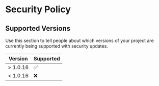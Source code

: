 # Security Policy

## Supported Versions

Use this section to tell people about which versions of your project are
currently being supported with security updates.

| Version | Supported          |
| ------- | ------------------ |
| > 1.0.16   | :white_check_mark: |
| < 1.0.16   | :x:                |

